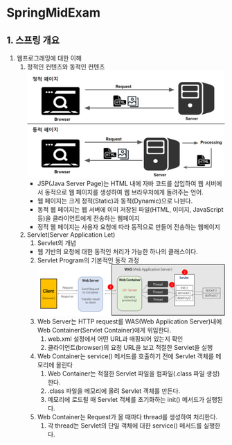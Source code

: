 # SpringMidExam
## 1. 스프링 개요
1. 웹프로그래밍에 대한 이해
   1. 정적인 컨텐츠와 동적인 컨텐츠<br>
      ![동적 정적 웹페이지.png](Img/동적%20정적%20웹페이지.png)
      - JSP(Java Server Page)는 HTML 내에 자바 코드를 삽입하여 웹 서버에서 동적으로 웹 페이지를 생성하여 웹 브라우저에게 돌려주는 언어.
      - 웹 페이지는 크게 정적(Static)과 동적(Dynamic)으로 나뉜다.
      - 동적 웹 페이지는 웹 서버에 이미 저장된 파일(HTML, 이미지, JavaScript 등)을 클라이언트에게 전송하는 웹페이지
      - 정적 웹 페이지는 사용자 요청에 따라 동적으로 만들어 전송하는 웹페이지
   2. Servlet(Server Application Let)
      1. Servlet의 개념
      - 웹 기반의 요청에 대한 동적인 처리가 가능한 하나의 클래스이다.
      2. Servlet Program의 기본적인 동작 과정<br>
      ![servlet 프로그램의 기본 동작 과정](Img/servlet-program.png)
        1. Web Server는 HTTP request를 WAS(Web Application Server)내에 Web Container(Servlet Container)에게 위임한다.
           1. web.xml 설정에서 어떤 URL과 매핑되어 있는지 확인
           2. 클라이언트(browser)의 요청 URL을 보고 적절한 Servlet을 실행
        2. Web Container는 service() 메서드를 호출하기 전에 Servlet 객체를 메모리에 올린다
           1. Web Container는 적절한 Servlet 파일을 컴파일(.class 파일 생성)한다.
           2. .class 파일을 메모리에 올려 Servlet 객체를 만든다.
           3.  메모리에 로드될 때 Servlet 객체를 초기화하는 init() 메서드가 실행된다.
        3. Web Container는 Request가 올 때마다 thread를 생성하여 처리한다.
           1. 각 thread는 Servlet의 단일 객체에 대한 service() 메서드를 실행한다.
